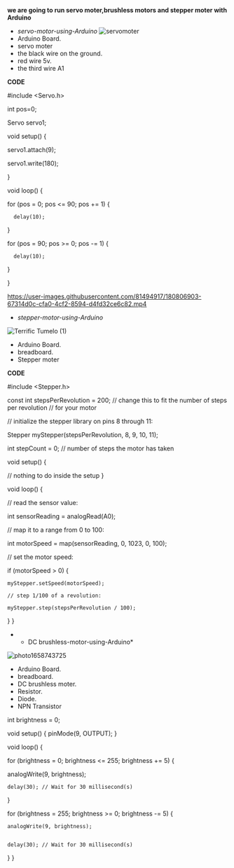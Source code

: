 **we are going to run servo moter,brushless motors and stepper moter with Arduino**

* *servo-motor-using-Arduino* 
![servomoter](https://user-images.githubusercontent.com/81494917/180804739-77ed814e-c38e-44e1-bc2b-2db3f388fcf0.jpeg)
* Arduino Board.
* servo moter
* the black wire on the ground.
* red wire 5v.
* the third wire A1

**CODE**

#include <Servo.h>

int pos=0;

Servo servo1; 

void setup() {

  servo1.attach(9);  
  
  servo1.write(180); 
  
}

void loop() {

  for (pos = 0; pos <= 90; pos += 1) { 
  
      delay(10);                
  }
  
  for (pos = 90; pos >= 0; pos -= 1) { 
  
      delay(10);  
      
  }
  
}


https://user-images.githubusercontent.com/81494917/180806903-67314d0c-cfa0-4cf2-8594-d4fd32ce6c82.mp4

* *stepper-motor-using-Arduino*

![Terrific Tumelo (1)](https://user-images.githubusercontent.com/81494917/180808112-97b9f93a-3143-4c0d-8d9b-e9a6c10b39f7.png)

* Arduino Board.
* breadboard.
* Stepper moter


**CODE**

#include <Stepper.h>

const int stepsPerRevolution = 200;  // change this to fit the number of steps per revolution
// for your motor



// initialize the stepper library on pins 8 through 11:

Stepper myStepper(stepsPerRevolution, 8, 9, 10, 11);


int stepCount = 0;  // number of steps the motor has taken

void setup() {

  // nothing to do inside the setup
}

void loop() {

  // read the sensor value:
  
  int sensorReading = analogRead(A0);
  
  // map it to a range from 0 to 100:
  
  int motorSpeed = map(sensorReading, 0, 1023, 0, 100);
  
  // set the motor speed:
  
  if (motorSpeed > 0) {
  
    myStepper.setSpeed(motorSpeed);
    
    // step 1/100 of a revolution:
    
    myStepper.step(stepsPerRevolution / 100);
    
  }
}









* * DC brushless-motor-using-Arduino*


![photo1658743725](https://user-images.githubusercontent.com/81494917/180814716-07c8cda1-60e0-4fc6-8f05-a7b947a8a95b.jpeg)

* Arduino Board.
* breadboard.
* DC brushless moter.
* Resistor.
* Diode.
* NPN Transistor


int brightness = 0;

void setup()
{
  pinMode(9, OUTPUT);
}

void loop()
{

 
 
 for (brightness = 0; brightness <= 255; brightness += 5) {
  
  
  
  analogWrite(9, brightness);
    
    delay(30); // Wait for 30 millisecond(s)
    
  }
 
 
 
 
 

   for (brightness = 255; brightness >= 0; brightness -= 5) { 
   
   
    analogWrite(9, brightness);
    
    
    delay(30); // Wait for 30 millisecond(s)
  }
}
